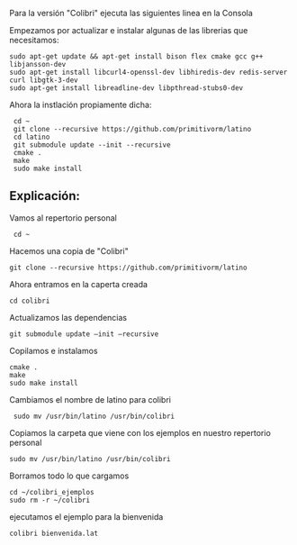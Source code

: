 Para la versión "Colibri" ejecuta las siguientes linea en la Consola

Empezamos por actualizar e instalar algunas de las librerias que necesitamos:

```
sudo apt-get update && apt-get install bison flex cmake gcc g++ libjansson-dev 
sudo apt-get install libcurl4-openssl-dev libhiredis-dev redis-server curl libgtk-3-dev 
sudo apt-get install libreadline-dev libpthread-stubs0-dev
```

Ahora la instlación propiamente dicha:

```
 cd ~
 git clone --recursive https://github.com/primitivorm/latino
 cd latino
 git submodule update --init --recursive
 cmake .
 make
 sudo make install
```

## Explicación:

Vamos al repertorio personal

```
 cd ~
```

Hacemos una copia de "Colibri"

```
git clone --recursive https://github.com/primitivorm/latino
```

Ahora entramos en la caperta creada

```
cd colibri
```

Actualizamos las dependencias

```
git submodule update –init –recursive
```

Copilamos  e instalamos

```
cmake .
make
sudo make install
```

Cambiamos el nombre de latino para colibri

```
 sudo mv /usr/bin/latino /usr/bin/colibri
```

Copiamos la carpeta que viene con los ejemplos en nuestro repertorio personal

```
sudo mv /usr/bin/latino /usr/bin/colibri
```

Borramos todo lo que cargamos

```
cd ~/colibri_ejemplos
sudo rm -r ~/colibri
```

ejecutamos el ejemplo para la bienvenida

```
colibri bienvenida.lat
```



